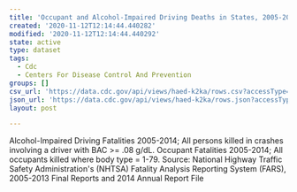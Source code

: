 ```yaml
---
title: 'Occupant and Alcohol-Impaired Driving Deaths in States, 2005-2014'
created: '2020-11-12T12:14:44.440282'
modified: '2020-11-12T12:14:44.440292'
state: active
type: dataset
tags:
  - Cdc
  - Centers For Disease Control And Prevention
groups: []
csv_url: 'https://data.cdc.gov/api/views/haed-k2ka/rows.csv?accessType=DOWNLOAD'
json_url: 'https://data.cdc.gov/api/views/haed-k2ka/rows.json?accessType=DOWNLOAD'
layout: post

---
```

Alcohol-Impaired Driving Fatalities 2005-2014; All persons killed in crashes involving a driver with BAC >= .08 g/dL. Occupant Fatalities 2005-2014; All occupants killed where body type = 1-79. Source: National Highway Traffic Safety Administration's (NHTSA) Fatality Analysis Reporting System (FARS), 2005-2013 Final Reports and 2014 Annual Report File
